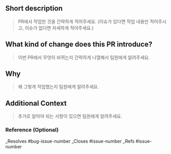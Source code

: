 ## Short description

> PR에서 작업한 것을 간략하게 적어주세요. (이슈가 있다면 작업 내용만 적어주시고, 이슈가 없다면 자세하게 적어주세요.)

## What kind of change does this PR introduce?

> 이번 PR에서 무엇이 바뀌는지 간략하게 나열해서 팀원에게 알려주세요.

## Why

> 왜 그렇게 작업했는지 팀원에게 알려주세요.

## Additional Context

> 추가로 알아야 되는 사항이 있으면 팀원에게 알려주세요.

### Reference (Optional)

_Resolves #bug-issue-number
_Closes #issue-number
_Refs #issue-number
